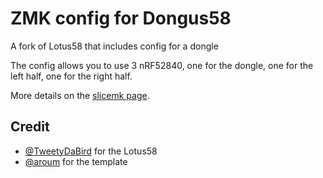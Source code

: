# ZMK config for Dongus58 

A fork of Lotus58 that includes config for a dongle 

The config allows you to use 3 nRF52840, one for the dongle, one for the left half, one for the right half.

More details on the [slicemk page](https://www.slicemk.com/pages/split-dongle).

## Credit

- [@TweetyDaBird](https://github.com/TweetyDaBird/Lotus58) for the Lotus58
- [@aroum](https://github.com/aroum/zmk-enki42-dongle) for the template
